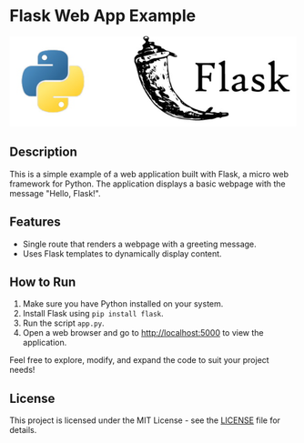 # Flask Web App Example

![Flask Logo](python_flask.JPG)

## Description

This is a simple example of a web application built with Flask, a micro web framework for Python. The application displays a basic webpage with the message "Hello, Flask!".

## Features

- Single route that renders a webpage with a greeting message.
- Uses Flask templates to dynamically display content.

## How to Run

1. Make sure you have Python installed on your system.
2. Install Flask using `pip install flask`.
3. Run the script `app.py`.
4. Open a web browser and go to [http://localhost:5000](http://localhost:5000) to view the application.

Feel free to explore, modify, and expand the code to suit your project needs!

## License

This project is licensed under the MIT License - see the [LICENSE](LICENSE) file for details.
